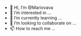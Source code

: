 - 👋 Hi, I’m @Mariovava
- 👀 I’m interested in ...
- 🌱 I’m currently learning ...
- 💞️ I’m looking to collaborate on ...
- 📫 How to reach me ...

<!---
Mariovava/Mariovava is a ✨ special ✨ repository because its `README.md` (this file) appears on your GitHub profile.
You can click the Preview link to take a look at your changes.
--->
